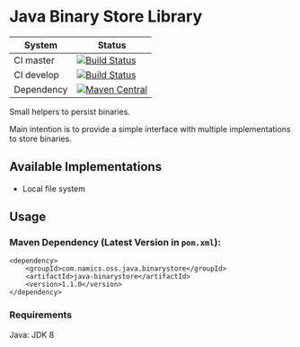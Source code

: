 # Java Binary Store Library

System        | Status
--------------|------------------------------------------------        
CI master     | [![Build Status][travis-master]][travis-url]
CI develop    | [![Build Status][travis-develop]][travis-url]
Dependency    | [![Maven Central](https://maven-badges.herokuapp.com/maven-central/com.namics.oss.java.binarystore/java-binarystore/badge.svg)](https://maven-badges.herokuapp.com/maven-central/com.namics.oss.java.binarystore/java-binarystore)

Small helpers to persist binaries.

Main intention is to provide a simple interface with multiple implementations to store binaries.

## Available Implementations
 
- Local file system 

## Usage

### Maven Dependency (Latest Version in `pom.xml`):

	<dependency>
		<groupId>com.namics.oss.java.binarystore</groupId>
		<artifactId>java-binarystore</artifactId>
		<version>1.1.0</version>
	</dependency>
	
### Requirements	

Java: JDK 8            	 


[travis-master]: https://travis-ci.org/namics/java-binarystore.svg?branch=master
[travis-develop]: https://travis-ci.org/namics/java-binarystore.svg?branch=develop
[travis-url]: https://travis-ci.org/namics/java-binarystore

